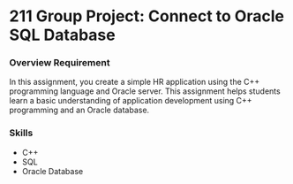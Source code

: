 # 211 Group Project: Connect to Oracle SQL Database

### Overview Requirement
In this assignment, you create a simple HR application using the C++ programming language and Oracle server. This assignment helps students learn a basic understanding of application development using C++ programming and an Oracle database.

### Skills
- C++
- SQL
- Oracle Database
